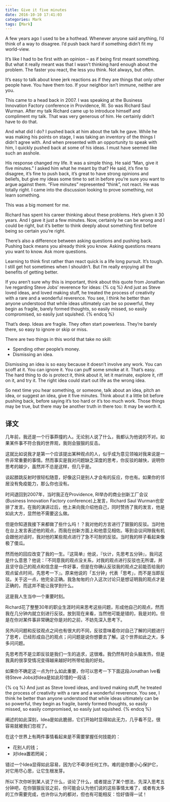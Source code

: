 ```yaml
---
title: Give it five minutes
date: 2016-10-10 17:41:03
categories: Mark
tags: [Mark]
---
```


A few years ago I used to be a hothead. Whenever anyone said anything, I’d think of a way to disagree. I’d push back hard if something didn’t fit my world-view.

It’s like I had to be first with an opinion – as if being first meant something. But what it really meant was that I wasn’t thinking hard enough about the problem. The faster you react, the less you think. Not always, but often.

It’s easy to talk about knee jerk reactions as if they are things that only other people have. You have them too. If your neighbor isn’t immune, neither are you.

This came to a head back in 2007. I was speaking at the Business Innovation Factory conference in Providence, RI. So was Richard Saul Wurman. After my talk Richard came up to introduce himself and compliment my talk. That was very generous of him. He certainly didn’t have to do that.

And what did I do? I pushed back at him about the talk he gave. While he was making his points on stage, I was taking an inventory of the things I didn’t agree with. And when presented with an opportunity to speak with him, I quickly pushed back at some of his ideas. I must have seemed like such an asshole.

His response changed my life. It was a simple thing. He said “Man, give it five minutes.” I asked him what he meant by that? He said, it’s fine to disagree, it’s fine to push back, it’s great to have strong opinions and beliefs, but give my ideas some time to set in before you’re sure you want to argue against them. “Five minutes” represented “think”, not react. He was totally right. I came into the discussion looking to prove something, not learn something.

This was a big moment for me.

Richard has spent his career thinking about these problems. He’s given it 30 years. And I gave it just a few minutes. Now, certainly he can be wrong and I could be right, but it’s better to think deeply about something first before being so certain you’re right.

There’s also a difference between asking questions and pushing back. Pushing back means you already think you know. Asking questions means you want to know. Ask more questions.

Learning to think first rather than react quick is a life long pursuit. It’s tough. I still get hot sometimes when 
I shouldn’t. But I’m really enjoying all the benefits of getting better.

If you aren’t sure why this is important, think about this quote from Jonathan Ive regarding Steve Jobs’ reverence for ideas:
{% cq %}
And just as Steve loved ideas, and loved making stuff, he treated the process of creativity with a rare and a wonderful reverence. You see, I think he better than anyone understood that while ideas ultimately can be so powerful, they begin as fragile, barely formed thoughts, so easily missed, so easily compromised, so easily just squished.
{% endcq %}

That’s deep. Ideas are fragile. They often start powerless. They’re barely there, so easy to ignore or skip or miss.

There are two things in this world that take no skill: 
- Spending other people’s money.
- Dismissing an idea.

Dismissing an idea is so easy because it doesn’t involve any work. You can scoff at it. You can ignore it. You can puff some smoke at it. That’s easy. The hard thing to do is protect it, think about it, let it marinate, explore it, riff on it, and try it. The right idea could start out life as the wrong idea.

So next time you hear something, or someone, talk about an idea, pitch an idea, or suggest an idea, give it five minutes. Think about it a little bit before pushing back, before saying it’s too hard or it’s too much work. Those things may be true, but there may be another truth in there too: It may be worth it.

## 译文

几年前，我还是一个行事莽撞的人。无论别人说了什么，我都认为他说的不对。如果某件事不符合我的世界观，我则会狠狠的反击。

这就比如说我才是第一个应该提出某种观点的人，似乎成为意见领袖对我来说是一件非常重要的事情。然而事实是我对问题缺乏深度的思考，你反驳的越快，说明你思考的越少，虽然并不总是这样，但几乎是。

谈起膝跳反射时很轻松随意，好像这只是别人才会有的反应，你也有。如果你的邻居没有免疫能力，那么你也没有。

时间退回到2007年，当时我正在Providence, RI举办的商业创新工厂会议(Business Innovation Factory conference)上发言，Richard Saul Wurman也安排了发言。在我的演讲过后，他上来向我介绍他自己，同时赞扬了我的发言，他是如此大方，显然他不需要这么做。

但是你知道我接下来都做了些什么吗！？我对他的方言进行了狠狠的反驳。当时他在台上发言表述他的观点，而我在创新方面上和他意见相佐。等到会议间隙我有机会跟他对话时，我对他的某些观点进行了急不可耐的反驳。当时我的样子看起来像极了傻瓜。

然而他的回应改变了我的一生。『这简单』他说，『伙计，先思考五分钟』，我问这是什么意思？他说：『不同意我的观点没关系，对我的观点进行反驳也无所谓，并且坚守自己的观点和信念是一件好事，但是在你确认反驳我的观点之前能否给我的观点留点时间，先思考一下』。原来他说的「五分钟」代表「思考」，而不是当即反驳。关于这一点，他完全正确。我急匆匆的介入这次讨论只是想证明我的观点才是正确的，而这并不能让我学到什么。

这是我人生当中一个重要时刻。

Richard花了整整30年的职业生涯时间来思考这些问题，形成他自己的观点，然而我在几分钟内就立刻进行反驳。放到现在来看，当然他可能是错的，我是对的。但是在你对某件事非常确定你是对的之前，不妨先深入思考下。

另外问问题和反驳观点之间也有很大的不同，反驳意味着你对自己了解的问题进行了思考，已经形成自己的观点；问问题是说你想要去了解。这个世界如此之大，多多问问题。

先思考而不是立即反驳是我们一生的追求，这很难。我仍然有时会头脑发热，但是我真的很享受情况变得越来越好时所带给我的好处。

如果你不确定这一点为什么如此重要，你可以思考一下下面这段Jonathan Ive看待Steve Jobs对Idea是如此珍惜的一段话：

{% cq %}
And just as Steve loved ideas, and loved making stuff, he treated the process of creativity with a rare and a wonderful reverence. You see, I think he better than anyone understood that while ideas ultimately can be so powerful, they begin as fragile, barely formed thoughts, so easily missed, so easily compromised, so easily just squished.
{% endcq %}

阐述的如此深刻，Idea是如此脆弱，它们开始时显得如此无力，几乎看不见，很容易就被我们忽视了。

在这个世界上有两件事情看起来是不需要掌握任何技能的：

- 花别人的钱；
- 对Idea置若罔闻；

错过一个Idea显得如此容易，因为它不牵涉任何工作。难的是你要小心保护它，对它用尽心思，让它生根发芽。

所以下次你听到某人说了什么，谈论了什么，或者提出了某个想法，先深入思考五分钟吧，在你狠狠反驳之前，你可能会认为他们说的这些事情太难了，或者有太多的工作需要完成，也许你认为的都对，但也有可能相反：恰好值得一试！